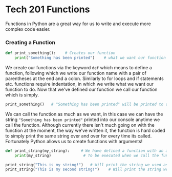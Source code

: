 # Tech 201 Functions

Functions in Python are a great way for us to write and execute more complex code easier.

### Creating a Function
```Python
def print_something():    # Creates our function
    print("Something has been printed")    # what we want our function to do
```
We create our functions via the keyword `def` which means to define a function, following which we write our function name with a pair of parentheses at the end and a colon.
Similarly to for loops and if statements etc. functions require indentation, in which we write what we want our function to do.
Now that we've defined our function we call our function which is simply.
```python
print_something()   # "Something has been printed" will be printed to our console
```
We can call the function as much as we want, in this case we can have the string `"Something has been printed"` printed into our console anytime we call the function. Although currently there isn't much going on with the function at the moment, the way we've written it, the function is hard coded to simply print the same string over and over for every time its called. Fortunately Python allows us to create functions with arguments!
```python
def print_string(my_string):     # We have defined a function with an argument my_string
    print(my_string)              # To be executed when we call the function 

print_string("This is my string!")   # Will print the string we used as an argument here
print_string("This is my second string!")    # Will print the string we used as an argument here
```